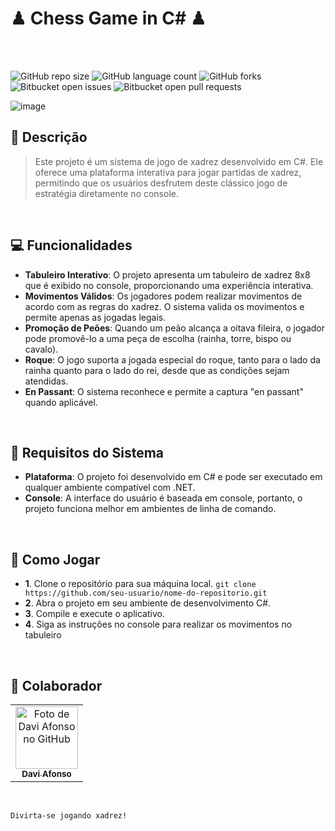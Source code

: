 # ♟ Chess Game in C# ♟ 

<br>
<br>

![GitHub repo size](https://img.shields.io/github/repo-size/Daviafonso88/Sistema-de-jogo-de-xadrez)
![GitHub language count](https://img.shields.io/github/languages/count/Daviafonso88/Sistema-de-jogo-de-xadrez)
![GitHub forks](https://img.shields.io/github/forks/Daviafonso88/Sistema-de-jogo-de-xadrez)
![Bitbucket open issues](https://img.shields.io/bitbucket/issues/Daviafonso88/Sistema-de-jogo-de-xadrez)
![Bitbucket open pull requests](https://img.shields.io/bitbucket/pr-raw/Daviafonso88/Sistema-de-jogo-de-xadrez)


![image](https://github.com/DaviAfonso88/Sistema-de-jogo-de-xadrez/assets/89953265/40f2b0e2-5c5f-40d0-8970-ddc1d53afc2d)


## 🧠 Descrição

> Este projeto é um sistema de jogo de xadrez desenvolvido em C#. Ele oferece uma plataforma interativa para jogar partidas de xadrez, permitindo que os usuários desfrutem deste clássico jogo de estratégia diretamente no console.


<br>

## 💻 Funcionalidades 

-  **Tabuleiro Interativo**: O projeto apresenta um tabuleiro de xadrez 8x8 que é exibido no console, proporcionando uma experiência interativa.
-  **Movimentos Válidos**: Os jogadores podem realizar movimentos de acordo com as regras do xadrez. O sistema valida os movimentos e permite apenas as jogadas legais.
-  **Promoção de Peões**: Quando um peão alcança a oitava fileira, o jogador pode promovê-lo a uma peça de escolha (rainha, torre, bispo ou cavalo).
-  **Roque**: O jogo suporta a jogada especial do roque, tanto para o lado da rainha quanto para o lado do rei, desde que as condições sejam atendidas.
-  **En Passant**: O sistema reconhece e permite a captura "en passant" quando aplicável.

<br>

 ## 📝 Requisitos do Sistema 

-  **Plataforma**: O projeto foi desenvolvido em C# e pode ser executado em qualquer ambiente compatível com .NET.
-  **Console**: A interface do usuário é baseada em console, portanto, o projeto funciona melhor em ambientes de linha de comando.

<br>

## 🔎 Como Jogar

- **1**. Clone o repositório para sua máquina local.
`git clone https://github.com/seu-usuario/nome-do-repositorio.git`
- **2**. Abra o projeto em seu ambiente de desenvolvimento C#.
- **3**. Compile e execute o aplicativo.
- **4**. Siga as instruções no console para realizar os movimentos no tabuleiro

<br>

## 🤝 Colaborador

<table>
  <tr>
    <td align="center">
      <a href="#">
         <img src="https://avatars.githubusercontent.com/u/89953265?v=4" width="100px;" alt="Foto de Davi Afonso no GitHub"/><br>
        <sub>
          <b>Davi Afonso</b>
        </sub>
      </a>
    </td>
</table>

<br>

 ```Divirta-se jogando xadrez!``` 
